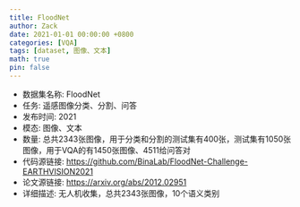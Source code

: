 ```yaml
---
title: FloodNet
author: Zack
date: 2021-01-01 00:00:00 +0800
categories: [VQA]
tags: [dataset, 图像、文本]
math: true
pin: false
---
```

- 数据集名称: FloodNet
- 任务: 遥感图像分类、分割、问答
- 发布时间: 2021
- 模态: 图像、文本
- 数量: 总共2343张图像，用于分类和分割的测试集有400张，测试集有1050张图像，用于VQA的有1450张图像、4511给问答对
- 代码源链接: https://github.com/BinaLab/FloodNet-Challenge-EARTHVISION2021
- 论文源链接: https://arxiv.org/abs/2012.02951
- 详细描述: 无人机收集，总共2343张图像，10个语义类别
